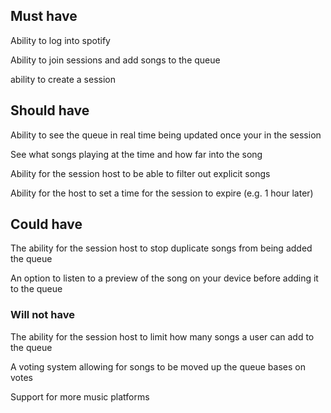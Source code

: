 ## Must have
Ability to log into spotify

Ability to join sessions and add songs to the queue

ability to create a session

## Should have
Ability to see the queue in real time being updated once your in the session

See what songs playing at the time and how far into the song

Ability for the session host to be able to filter out explicit songs

Ability for the host to set a time for the session to expire (e.g. 1 hour later)

## Could have
The ability for the session host to stop duplicate songs from being added the queue

An option to listen to a preview of the song on your device before adding it to the queue

### Will not have
The ability for the session host to limit how many songs a user can add to the queue

A voting system allowing for songs to be moved up the queue bases on votes

Support for more music platforms